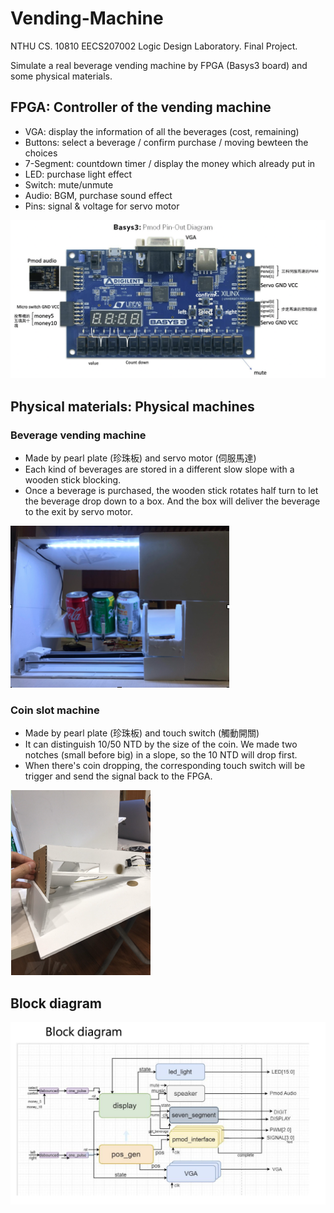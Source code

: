 # Vending-Machine
NTHU CS. 10810 EECS207002 Logic Design Laboratory. Final Project.

Simulate a real beverage vending machine by FPGA (Basys3 board) and some physical materials.

## FPGA: Controller of the vending machine
- VGA: display the information of all the beverages (cost, remaining)
- Buttons: select a beverage / confirm purchase / moving bewteen the choices
- 7-Segment: countdown timer / display the money which already put in
- LED: purchase light effect
- Switch: mute/unmute
- Audio: BGM, purchase sound effect
- Pins: signal & voltage for servo motor

![](imgs/fpga.png)

## Physical materials: Physical machines

### Beverage vending machine 
- Made by pearl plate (珍珠板) and servo motor (伺服馬達)
- Each kind of beverages are stored in a different slow slope with a wooden stick blocking.
- Once a beverage is purchased, the wooden stick rotates half turn to let the beverage drop down to a box. And the box will deliver the beverage to the exit by servo motor.

![](imgs/vending.png)

### Coin slot machine
- Made by pearl plate (珍珠板) and touch switch (觸動開關)
- It can distinguish 10/50 NTD by the size of the coin. We made two notches (small before big) in a slope, so the 10 NTD will drop first.
- When there's coin dropping, the corresponding touch switch will be trigger and send the signal back to the FPGA.

![](imgs/coin.png)

## Block diagram
![](imgs/diagram.png)
